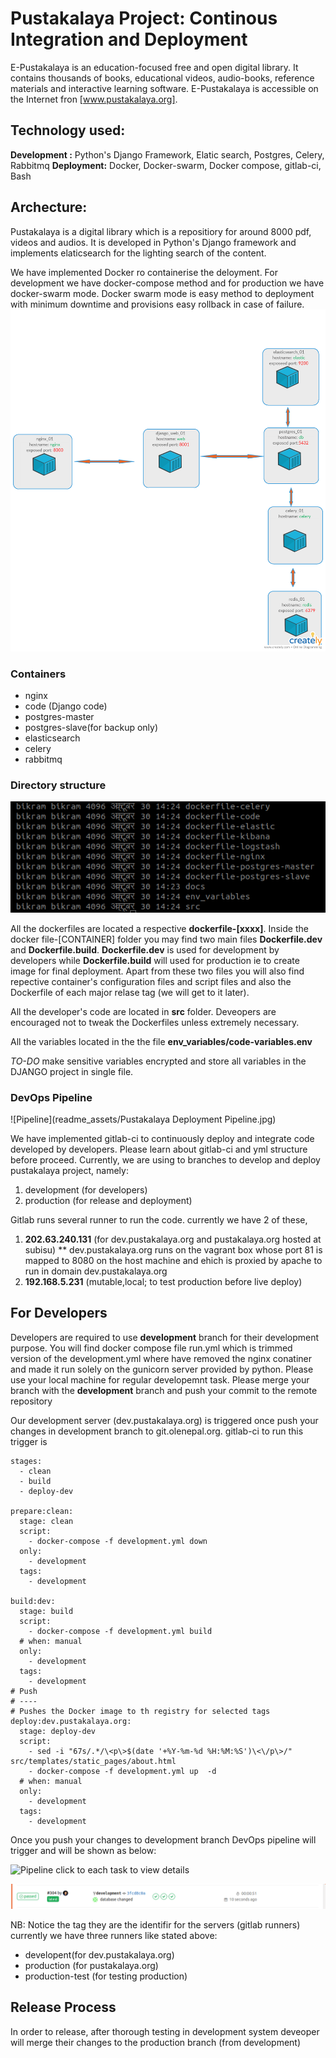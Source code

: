 # Pustakalaya Project: Continous Integration and Deployment
E-Pustakalaya is an education-focused free and open digital library. It contains thousands of books, educational videos, audio-books, reference materials and interactive learning software.
E-Pustakalaya is accessible on the Internet fron [www.pustakalaya.org].
## Technology used:
**Development :** Python's Django Framework, Elatic search, Postgres, Celery, Rabbitmq
**Deployment:** Docker, Docker-swarm, Docker compose, gitlab-ci, Bash

## Archecture:
Pustakalaya is a digital library which is a repositiory for around 8000 pdf, videos and audios. It is developed in Python's Django framework and implements elaticsearch for the lighting search of the content.

We have implemented Docker ro containerise the deloyment. For development we have docker-compose method and for production we have docker-swarm mode. Docker swarm mode is easy method to deployment with minimum downtime and provisions easy rollback in case of failure.
![Architecture](readme_assets/Pustakalaya-Docker.png)

### Containers
* nginx
* code (Django code)
* postgres-master
* postgres-slave(for backup only)
* elasticsearch
* celery
* rabbitmq


### Directory structure

![Tree diagram](readme_assets/tree.png)

All the dockerfiles are located a respective **dockerfile-[xxxx]**. Inside the docker
file-[CONTAINER] folder you may find two main files **Dockerfile.dev** and **Dockerfile.build**. **Dockerfile.dev** is used for development by developers while **Dockerfile.build** will used for production ie to create image  for final deployment. Apart from these two files you will also find repective container's  configuration files and script files and also the Dockerfile of each major relase tag (we will get to it later).

All the developer's code are located in **src** folder. Deveopers are encouraged not to tweak the Dockerfiles unless extremely necessary.

All the variables located in the the file **env_variables/code-variables.env**

*TO-DO* make sensitive variables encrypted and store all variables in the DJANGO project in single file.

### DevOps Pipeline

![Pipeline](readme_assets/Pustakalaya Deployment Pipeline.jpg)

We have implemented gitlab-ci to continuously deploy and integrate code developed by developers. Please learn about gitlab-ci and yml structure before proceed.
Currently, we are using to branches to develop and deploy pustakalaya project, namely:
1. development (for developers)
2. production (for release and deployment)

Gitlab runs several runner to run the code. currently we have 2 of these,
1.  **202.63.240.131** (for dev.pustakalaya.org and pustakalaya.org hosted at subisu)
** dev.pustakalaya.org runs on the vagrant box whose port 81 is mapped to 8080 on the host machine and ehich is proxied by apache to run in domain dev.pustakalaya.org
2.  **192.168.5.231**  (mutable,local; to test production before live deploy)

## For Developers
Developers are required to use **development** branch for their development purpose. You will find docker compose file run.yml which is trimmed version of the development.yml where have removed the nginx conatiner and made it run solely on the gunicorn server provided by python. Please use your local machine for regular developemnt task. Please merge your branch with the **development** branch and push your commit to the remote repository

Our development server (dev.pustakalaya.org) is triggered once push your changes in development branch to git.olenepal.org. gitlab-ci to run this trigger is


```
stages:
  - clean
  - build
  - deploy-dev

prepare:clean:
  stage: clean
  script:
    - docker-compose -f development.yml down
  only:
    - development
  tags:
    - development

build:dev:
  stage: build
  script:
    - docker-compose -f development.yml build
  # when: manual
  only:
    - development
  tags:
    - development
# Push
# ----
# Pushes the Docker image to th registry for selected tags
deploy:dev.pustakalaya.org:
  stage: deploy-dev
  script:
    - sed -i "67s/.*/\<p\>$(date '+%Y-%m-%d %H:%M:%S')\<\/p\>/" src/templates/static_pages/about.html
    - docker-compose -f development.yml up  -d
  # when: manual
  only:
    - development
  tags:
    - development
```
Once you push your changes to development branch DevOps pipeline will trigger and will be shown as below:

![Pipeline](readme_assets/pipelinele-dev-doing.png)
click to each task to view details

![Pipeline](readme_assets/pipelinele-dev-done.png)

NB: Notice the tag they are the identifir for the servers (gitlab runners) currently we have three runners like stated above:
* developent(for dev.pustakalaya.org)
* production (for pustakalaya.org)
* production-test (for testing production)

## Release Process

In order to release, after thorough testing in development system deveoper will merge their changes to the production branch (from development)
